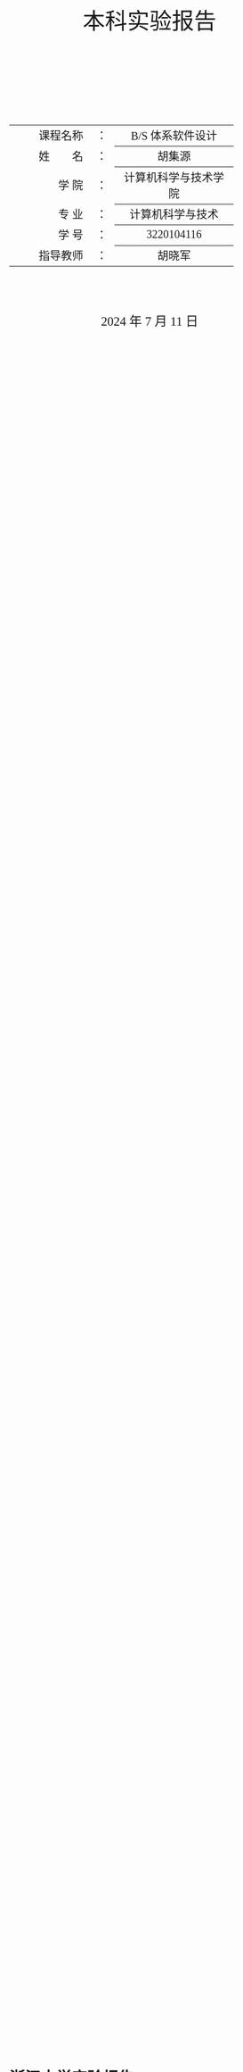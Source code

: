 <div class="cover" style="page-break-after:always;font-family:方正公文仿宋;width:100%;height:100%;border:none;margin: 0 auto;text-align:center;">
    </br></br></br></br></br></br></br>
    <div style="width:60%;margin: 0 auto;height:0;padding-bottom:10%;">
        </br>
        <img src="https://gitee.com/nenhang/Document-Templates/raw/main/typora-markdown/mylatex/project-template/images/zju-name.svg" alt="校名" style="width:110%;"/>
    </div>
    </br></br></br></br></br>
    <p style="font-family:华文中宋;text-align:center;font-size:30pt;margin: 0 auto">本科实验报告 </p>
    </br></br></br></br></br></br></br></br></br>
    <table style="border:none;margin-left:-crawler%;text-align:center;width:80%;font-family:仿宋;font-size:16px;">
    <tbody style="font-family:方正公文仿宋;font-size:15pt;">
    <tbody style="font-family:方正公文仿宋;font-size:15pt;">
        <tr style="font-weight:normal;"> 
            <td style="width:20%;text-align:right;">课程名称</td>
            <td style="width:2%">：</td> 
            <td style="width:30%;font-weight:normal;border-bottom: 1px solid;text-align:center;font-family:华文仿宋">B/S 体系软件设计</td>     </tr>
        <tr style="font-weight:normal;"> 
            <td style="width:20%;text-align:right;">姓　　名</td>
            <td style="width:2%">：</td> 
            <td style="width:30%;font-weight:normal;border-bottom: 1px solid;text-align:center;font-family:华文仿宋"> 胡集源</td>     </tr>
        <tr style="font-weight:normal;"> 
            <td style="width:20%;text-align:right;">学   院</td>
            <td style="width:2%">：</td> 
            <td style="width:30%;font-weight:normal;border-bottom: 1px solid;text-align:center;font-family:华文仿宋">计算机科学与技术学院</td>     </tr>
        <tr style="font-weight:normal;"> 
            <td style="width:20%;text-align:right;">专   业</td>
            <td style="width:2%">：</td> 
            <td style="width:30%;font-weight:normal;border-bottom: 1px solid;text-align:center;font-family:华文仿宋">计算机科学与技术</td>     </tr>
        <tr style="font-weight:normal;"> 
            <td style="width:20%;text-align:right;">学   号</td>
            <td style="width:2%">：</td> 
            <td style="width:30%;font-weight:normal;border-bottom: 1px solid;text-align:center;font-family:华文仿宋">3220104116</td>     </tr>
        <tr style="font-weight:normal;"> 
            <td style="width:20%;text-align:right;">指导教师</td>
            <td style="width:2%">：</td> 
            <td style="width:30%;font-weight:normal;border-bottom: 1px solid;text-align:center;font-family:华文仿宋">胡晓军</td>     </tr>
    </tbody>              
    </table>
	</br></br></br></br>
	<p style="text-align:center;font-size:17pt;margin: 0 auto;font-family:华文仿宋">2024 年 7 月 11 日 </p>                       
	</br></br></br></br></br></br></br>
</div>



#    浙江大学实验报告


## 功能要求

本次大作业要求任选Web开发技术实现一个商品价格比较的网站。

需要实现的基本功能和设计思路如下：

### 实现用户注册、登录功能，用户注册时需要填写必要的信息并验证，如用户名、密码要求在 6 字节以上，email 的格式验证，并保证用户名和 email 在系统中唯一，用户登录后可以进行以下操作。

初步设计的users表，包括唯一的user id，用户名，密码和邮箱等

```sql
create table `users` (
    id INT AUTO_INCREMENT PRIMARY KEY,
    username VARCHAR(255) UNIQUE NOT NULL,
    password VARCHAR(255) NOT NULL,
    email VARCHAR(255) UNIQUE NOT NULL
)engine=innodb charset=utf8mb4;
```

### 通过商品名称在主流电商平台上查询该商品实时价格

采用java-selenium实现爬虫，jsoup解析网页提取css/xml选择器访问元素

**浏览器驱动设置**：利用 `Selenium` 创建浏览器实例，并配置浏览器选项来隐藏自动化痕迹、禁用 GPU 加速等，确保稳定性和模拟正常用户行为。

**页面加载与登录**：脚本会访问京东主页，并提供一段暂停时间供用户手动扫码登录，以绕过登录验证。

**数据爬取与解析**：脚本通过 Selenium 控制浏览器模拟用户操作，加载商品搜索结果页，并使用 `WebDriverWait` 实现智能等待，确保页面加载完成后再提取数据。`jsoup` 解析网页内容并提取所需的商品信息。

**反爬策略**：使用随机 `time.sleep()` 和页面加载的 `WebDriverWait` 以减少被网站识别为爬虫的风险。

#### 商品名称建议分词处理优化查询；

使用python提供的 `Jieba` 库进行分词，以便于进一步分析，最终数据会被存储为 JSON 格式或输出。

#### 查询多个结果的处理

查询到多个名称匹配的相同商品时，支持对商品按价格升/降序排序，按照来源过滤等功能

#### 很多平台需要平台用户登录验证后才可以进行查询

使用cookie缓存自动验证登录，保持登录状态，考虑设计用户用自己账户刷新cookie的入口（由于在设备上首次登录个人账户大部分需要手机验证码或扫码，所以采用弹出登录窗口由用户手动登录的形式）

### 支持至少 2 个以上平台查询价格进行比较（淘宝、京东等）。

不同平台的验证机制不同，需要针对性设计绕过网站反爬的策略，同时各个平台的元素选择器检查会发生变化，应该选择一种鲁棒性较好的定位方式

### 建立商品库，将商品信息和商品价格保存在数据库中。商品信息包含名称、多级品类、规格、条码、图片等，方便后续查询。

数据库操作部分我计划在数据库系统原理课程的图书管理系统中实现的mysql图书数据库（各操作已通过正确性和并发访问控制单元测试验证）的基础上完成。初步设计的商品在数据库中的统一存储格式，包括唯一标识符productId，评论数（淘宝），商品名title，店铺名shop，成交量（京东），图片img_url，价格price，来源（0-淘宝，crawler-京东）等

爬虫爬取到商品信息后以数据流形式返回json格式商品信息到前端，这样能加快展示的速度，不用等所有页面都爬完了再显示，在前端再控制爬取结果是否存入数据库。

```sql
create table product
(
    productId  int auto_increment primary key,
    comment    varchar(255) null,
    title      varchar(255) not null,
    shop       varchar(255) not null,
    deal       varchar(255) null,
    img_url    varchar(1000) null,
    price      double not null,
    source     varchar(1000) not null
)engine=innodb charset=utf8mb4;
```



### 提供商品查询界面能显示商品信息，把历史价格用图表形式显示（如价格走势图）。

初步实现了从第三方网站（慢慢买网，hisprice等网站）爬取商品历史价格记录，由于该网页采用canvas绘制价格走势图，无法获取数据源，只能采用直接截图的方式，后续考虑直接从淘宝源网站爬取

### 支持设置降价提醒，针对指定商品定时查询最新价格，如有降价发送提醒，可以通过邮件，App 推送等方式实现。

在爬取页面设置收藏功能，能够在个人/历史记录页面查询收藏商品的最新价格，并设置降价提醒

### 样式适配手机，开发手机 App 或能够在手机浏览器/微信等应用内置的浏览器中友好显示。

设置 viewport，采用响应式设计，弹性布局等属性，控制显示适配手机/微信的内置浏览器

### 如开发手机端，可以用相机拍摄商品图片或扫码商品条码进行商品查询。

之前选修过微信小程序课程，可能采用小程序生态提供的拍照API接口实现，同时设计适用于小程序的ui

## 页面安排

![image-20241114174432514](C:\Users\23828\AppData\Roaming\Typora\typora-user-images\image-20241114174432514.png)

各个页面之间的流程图设计如上

### 用户注册与登录页面

- **注册页面**：用户填写注册信息，包括用户名、密码、电子邮件等。需要进行前端验证（如密码强度、邮箱格式）和后端验证（如用户名和邮箱的唯一性）。

![image-20241112140627599](C:\Users\23828\AppData\Roaming\Typora\typora-user-images\image-20241112140627599.png)

- **登录页面**：用户输入用户名和密码进行登录。

![image-20241112140602194](C:\Users\23828\AppData\Roaming\Typora\typora-user-images\image-20241112140602194.png)

### 商品查询，比较页面

- **查询输入**：用户输入商品名称，可以进行分词处理以优化查询结果。
- **查询结果展示**：展示从不同平台查询到的商品价格，处理多个查询结果的展示。
- **比较视图**：用户可以选择多个商品进行价格比较，显示不同平台的价格差异。

![image-20241111192936499](C:\Users\23828\AppData\Roaming\Typora\typora-user-images\image-20241111192936499.png)

![image-20241115191626663](C:\Users\23828\AppData\Roaming\Typora\typora-user-images\image-20241115191626663.png)

![image-20241115191656789](C:\Users\23828\AppData\Roaming\Typora\typora-user-images\image-20241115191656789.png)

### 商品库管理/历史记录查询页面

- **商品列表**：展示数据库中的商品信息，包括名称、品类、规格、条码、图片等。
- **商品详情**：点击商品列表中的某个商品，可以查看详细信息和历史价格走势图。
- **历史记录：**能够快速查看历史查询的关键字和搜索结果

### 我的个人空间-设置页面

- **提醒设置**：用户可以为特定商品设置降价提醒，选择提醒方式（邮件、App推送等）。

- **扫码查询**：在App中集成相机功能，允许用户通过拍摄商品图片或扫描条码来查询商品信息。
- **个人信息展示**：展示部分个人信息

![image-20241112142500599](C:\Users\23828\AppData\Roaming\Typora\typora-user-images\image-20241112142500599.png)

![image-20241112143230460](C:\Users\23828\AppData\Roaming\Typora\typora-user-images\image-20241112143230460.png)

提供个人信息（头像，密码）修改的界面

## 实现步骤和技术选型

### **前端**：

   - 使用vue3框架构建基本页面。
   - 采用Bootstrap或Materialize等框架进行响应式设计。
   - 使用axios库进行前后端数据交互，提高用户体验。
### **后端**：

- 使用Java/Spring Boot、Python/Django或Node.js等框架来处理业务逻辑。
- 实现用户注册、登录、商品查询、数据库操作等功能。

### **数据库**：

- 使用MySQL作为数据库，设计合适的数据表结构来存储用户信息、商品信息等。
- 提供建库建表的SQL脚本文件。

### **爬虫实现**：

- **网页抓取库**：使用 `requests` 或 `httpx` 来发送 HTTP 请求，获取网页内容。

  **动态渲染页面处理**：使用 `Selenium` 或 `Playwright` 等工具来模拟用户操作，处理需要 JavaScript 渲染的网页。

  **页面解析**：使用 `jsoup` 或 `lxml` 解析 HTML 页面，提取所需数据。

  **异步抓取**：使用 `aiohttp` 和 `asyncio` 来实现高效的并发抓取，提高数据采集速度。

  **数据处理与存储**：将提取的数据存入 `MongoDB`、`MySQL`、`SQLite` 等数据库，方便后续处理。

  **反爬策略**：实现用户代理池、IP 代理池和延时机制，以避免触发反爬机制。

  **验证码处理**：集成图像识别库如 `Tesseract OCR`，或使用第三方验证码识别服务来应对复杂验证码。

### **邮件/推送服务**：

- 使用SMTP服务器或第三方邮件服务（如SendGrid）发送邮件提醒。
- 使用推送服务（如Firebase）进行App推送。

### **安全性**：

- 密码加密存储（如使用bcrypt）。
- 验证用户输入，防止SQL注入等安全问题。

### 测试

- 进行单元测试和集成测试，确保功能正确性。

### 部署

- 使用docker进行环境封装，将应用部署到服务器或云平台。



